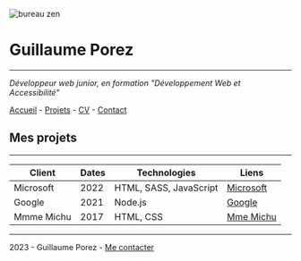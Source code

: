 ![bureau zen](https://www.deco.fr/sites/default/files/styles/term_970x336/public/2020-04/shutterstock_575137411.jpg?itok=rbMhW1Ac)

# Guillaume Porez
_________________________________________________________________________

*Développeur web junior, en formation "Développement Web et Accessibilité"*

[Accueil](https://github.com/GuillaumePOREZ72/S01E11-Atelier-Recap-ExoGuiGui/blob/main/README.md) - [Projets](https://user-images.githubusercontent.com/48276632/202425675-715e6b58-7bb0-4874-9a03-50818c416c60.png) - [CV](https://user-images.githubusercontent.com/48276632/202425675-715e6b58-7bb0-4874-9a03-50818c416c60.png) - [Contact](https://github.com/GuillaumePOREZ72)

## Mes projets
_____________________________________

| **Client** | **Dates** | **Technologies** | **Liens** |
|----------- | --------- | ---------------- |-----------|
| Microsoft | 2022 | HTML, SASS, JavaScript | [Microsoft](https://user-images.githubusercontent.com/48276632/202425675-715e6b58-7bb0-4874-9a03-50818c416c60.png)
| Google | 2021 | Node.js | [Google](https://user-images.githubusercontent.com/48276632/202425675-715e6b58-7bb0-4874-9a03-50818c416c60.png)
| Mmme Michu | 2017 | HTML, CSS | [Mme Michu](https://user-images.githubusercontent.com/48276632/202425675-715e6b58-7bb0-4874-9a03-50818c416c60.png)

____________________________________________________________

2023 - Guillaume Porez - [Me contacter](https://github.com/GuillaumePOREZ72)


